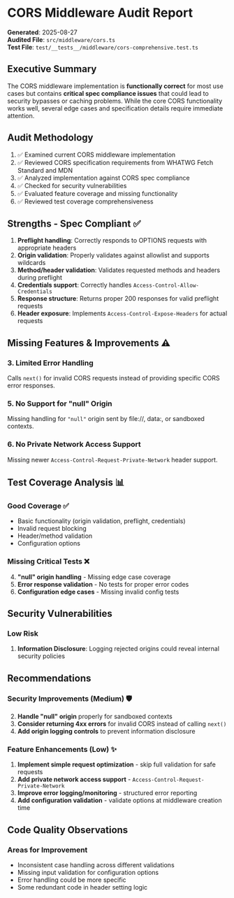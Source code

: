# CORS Middleware Audit Report

**Generated**: 2025-08-27  
**Audited File**: `src/middleware/cors.ts`  
**Test File**: `test/__tests__/middleware/cors-comprehensive.test.ts`

## Executive Summary

The CORS middleware implementation is **functionally correct** for most use cases but contains **critical spec compliance issues** that could lead to security bypasses or caching problems. While the core CORS functionality works well, several edge cases and specification details require immediate attention.

## Audit Methodology

1. ✅ Examined current CORS middleware implementation
2. ✅ Reviewed CORS specification requirements from WHATWG Fetch Standard and MDN
3. ✅ Analyzed implementation against CORS spec compliance
4. ✅ Checked for security vulnerabilities  
5. ✅ Evaluated feature coverage and missing functionality
6. ✅ Reviewed test coverage comprehensiveness

## Strengths - Spec Compliant ✅

1. **Preflight handling**: Correctly responds to OPTIONS requests with appropriate headers
2. **Origin validation**: Properly validates against allowlist and supports wildcards
3. **Method/header validation**: Validates requested methods and headers during preflight
4. **Credentials support**: Correctly handles `Access-Control-Allow-Credentials`
5. **Response structure**: Returns proper 200 responses for valid preflight requests
6. **Header exposure**: Implements `Access-Control-Expose-Headers` for actual requests


## Missing Features & Improvements ⚠️

### 3. Limited Error Handling
Calls `next()` for invalid CORS requests instead of providing specific CORS error responses.

### 5. No Support for "null" Origin
Missing handling for `"null"` origin sent by file://, data:, or sandboxed contexts.

### 6. No Private Network Access Support
Missing newer `Access-Control-Request-Private-Network` header support.

## Test Coverage Analysis 📊

### Good Coverage ✅
- Basic functionality (origin validation, preflight, credentials)  
- Invalid request blocking
- Header/method validation
- Configuration options

### Missing Critical Tests ❌
4. **"null" origin handling** - Missing edge case coverage
5. **Error response validation** - No tests for proper error codes
6. **Configuration edge cases** - Missing invalid config tests

## Security Vulnerabilities
### Low Risk
1. **Information Disclosure**: Logging rejected origins could reveal internal security policies

## Recommendations

### Security Improvements (Medium) 🛡️
2. **Handle "null" origin** properly for sandboxed contexts
3. **Consider returning 4xx errors** for invalid CORS instead of calling `next()`
4. **Add origin logging controls** to prevent information disclosure

### Feature Enhancements (Low) ✨
1. **Implement simple request optimization** - skip full validation for safe requests
2. **Add private network access support** - `Access-Control-Request-Private-Network`
3. **Improve error logging/monitoring** - structured error reporting
4. **Add configuration validation** - validate options at middleware creation time

## Code Quality Observations

### Areas for Improvement
- Inconsistent case handling across different validations
- Missing input validation for configuration options
- Error handling could be more specific
- Some redundant code in header setting logic